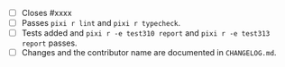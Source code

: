 <!-- Feel free to remove check-list items aren't relevant to your changes -->

- [ ] Closes #xxxx
- [ ] Passes `pixi r lint` and `pixi r typecheck`.
- [ ] Tests added and `pixi r -e test310 report` and `pixi r -e test313 report` passes.
- [ ] Changes and the contributor name are documented in `CHANGELOG.md`.
